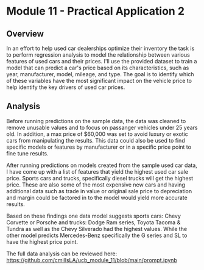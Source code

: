 # Module 11 - Practical Application 2

## Overview
In an effort to help used car dealerships optimize their inventory the task is to perform regression analysis to model the relationship between various features of used cars and their prices. I'll use the provided dataset to train a model that can predict a car's price based on its characteristics, such as year, manufacturer, model, mileage, and type. The goal is to identify which of these variables have the most significant impact on the vehicle price to help identify the key drivers of used car prices.

## Analysis
Before running predictions on the sample data, the data was cleaned to remove unusable values and to focus on passanger vehicles under 25 years old.  In addition, a max price of $60,000 was set to avoid luxury or exotic cars from manipulating the results.  This data could also be used to find specific models or features by manufacturer or in a specific price point to fine tune results.

After running predictions on models created from the sample used car data, I have come up with a list of features that yield the highest used car sale price.  Sports cars and trucks, specifically diesel trucks will get the highest price.  These are also some of the most expensive new cars and having additional data such as trade in value or original sale price to depreciation and margin could be factored in to the model would yield more accurate results.

Based on these findings one data model suggests sports cars: Chevy Corvette or Porsche and trucks: Dodge Ram series, Toyota Tacoma & Tundra as well as the Chevy Silverado had the highest values.  While the other model predicts Mercedes-Benz specifically the G series and SL to have the highest price point.

The full data analysis can be reviewed here: https://github.com/cmillsLA/ucb_module_11/blob/main/prompt.ipynb
